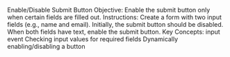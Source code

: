 Enable/Disable Submit Button
Objective: Enable the submit button only when certain fields are filled out.
Instructions:
Create a form with two input fields (e.g., name and email).
Initially, the submit button should be disabled.
When both fields have text, enable the submit button.
Key Concepts:
input event
Checking input values for required fields
Dynamically enabling/disabling a button
